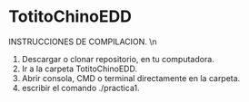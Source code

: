 # TotitoChinoEDD

INSTRUCCIONES DE COMPILACION.
\n
1. Descargar o clonar repositorio, en tu computadora.
2. Ir a la carpeta TotitoChinoEDD.
3. Abrir consola, CMD o terminal directamente en la carpeta.
4. escribir el comando ./practica1.
    

